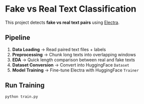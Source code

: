# Fake vs Real Text Classification

This project detects **fake vs real text pairs** using [Electra](https://arxiv.org/abs/2003.10555).

## Pipeline
1. **Data Loading** → Read paired text files + labels  
2. **Preprocessing** → Chunk long texts into overlapping windows  
3. **EDA** → Quick length comparison between real and fake texts  
4. **Dataset Conversion** → Convert into HuggingFace `Dataset`  
5. **Model Training** → Fine-tune Electra with HuggingFace `Trainer`

## Run Training
```bash
python train.py
